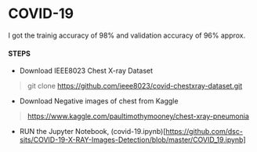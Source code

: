 # COVID-19

I got the trainig accuracy of 98% and validation accuracy of 96% approx.

#### STEPS
* Download IEEE8023 Chest X-ray Dataset
> git clone https://github.com/ieee8023/covid-chestxray-dataset.git

* Download Negative images of chest from Kaggle
> https://www.kaggle.com/paultimothymooney/chest-xray-pneumonia

* RUN the Jupyter Notebook, (covid-19.ipynb)[https://github.com/dsc-sits/COVID-19-X-RAY-Images-Detection/blob/master/COVID_19.ipynb]
